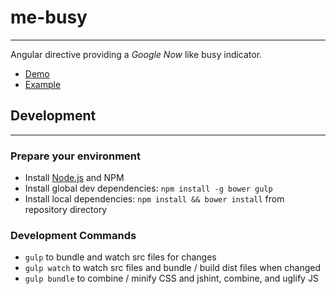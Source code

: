 # me-busy
---

Angular directive providing a *Google Now* like busy indicator.

* [Demo](http://plnkr.co/edit/2MWVZpiVRu4lAqWhUDBX?p=preview)
* [Example](./src/5b6c525bb8b7d1623328856f1b410338ed1446ad/example/?at=master)

## Development
---

### Prepare your environment

* Install [Node.js](https://nodejs.org/) and NPM
* Install global dev dependencies: ` npm install -g bower gulp `
* Install local dependencies: ` npm install && bower install ` from repository directory

### Development Commands

* ` gulp ` to bundle and watch src files for changes
* ` gulp watch ` to watch src files and bundle / build dist files when changed
* ` gulp bundle ` to combine / minify CSS and jshint, combine, and uglify JS